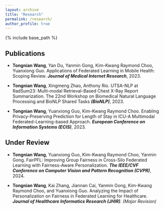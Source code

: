 ```yaml
---
layout: archive
title: "Research"
permalink: /research/
author_profile: true
---
```


{% include base_path %}


Publications
------

- **Tongnian Wang**, Yan Du, Yanmin Gong, Kim-Kwang Raymond Choo, Yuanxiong Guo.
    Applications of Federated Learning in Mobile Health: Scoping Review. ***Journal of Medical Internet Research***, 2023.

- **Tongnian Wang**, Xingmeng Zhao, Anthony Rio.
    UTSA-NLP at RadSum23: Multi-modal Retrieval-Based Chest X-Ray Report Summarization. The 22nd Workshop on Biomedical Natural Language Processing and BioNLP Shared Tasks ***(BioNLP)***, 2023.

- **Tongnian Wang**, Yuanxiong Guo, Kim-Kwang Raymond Choo. 
    Enabling Privacy-Preserving Prediction for Length of Stay in ICU-A Multimodal Federated-Learning-based Approach. ***European Conference on Information Systems (ECIS)***, 2023.

Under Review
------

- **Tongnian Wang**, Yuanxiong Guo, Kim-Kwang Raymond Choo, Yanmin Gong.
    FairPFL: Improving Group Fairness in Cross-Silo Federated Learning with Fairness-Aware Personalization. ***The IEEE/CVF Conference on Computer Vision and Pattern Recognition (CVPR)***, 2024.

- **Tongnian Wang**, Kai Zhang, Jiannan Cai, Yanmin Gong, Kim-Kwang Raymond Choo, and Yuanxiong Guo.
    Analyzing the Impact of Personalization on Fairness in Federated Learning for Healthcare. ***Journal of Healthcare Informatics Research (JHIR)***. *(Major Revision)*
